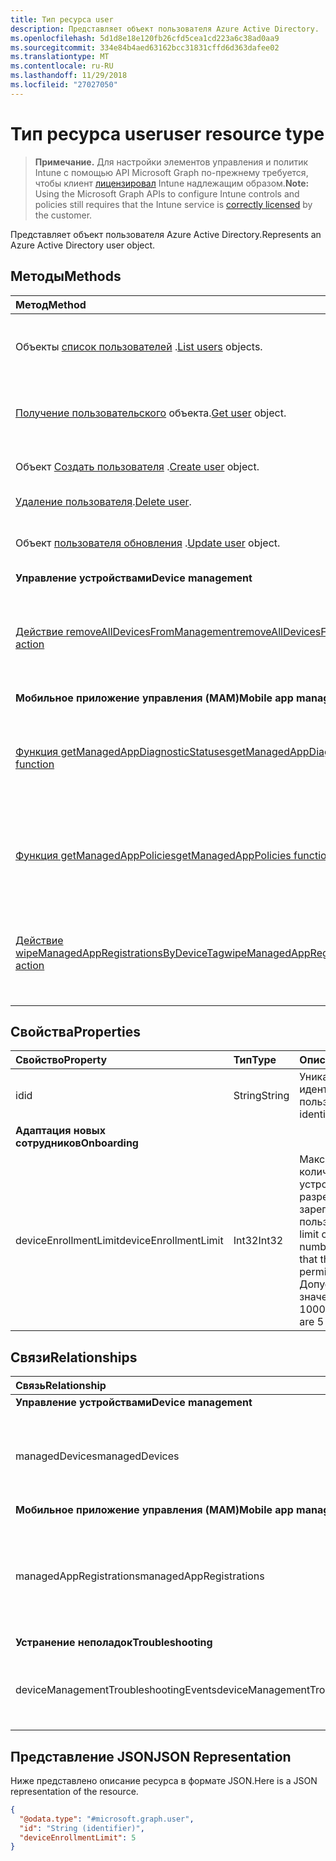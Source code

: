 ```yaml
---
title: Тип ресурса user
description: Представляет объект пользователя Azure Active Directory.
ms.openlocfilehash: 5d1d8e18e120fb26cfd5cea1cd223a6c38ad0aa9
ms.sourcegitcommit: 334e84b4aed63162bcc31831cffd6d363dafee02
ms.translationtype: MT
ms.contentlocale: ru-RU
ms.lasthandoff: 11/29/2018
ms.locfileid: "27027050"
---
```

# <a name="user-resource-type"></a><span data-ttu-id="5f64d-103">Тип ресурса user</span><span class="sxs-lookup"><span data-stu-id="5f64d-103">user resource type</span></span>

> <span data-ttu-id="5f64d-104">**Примечание.** Для настройки элементов управления и политик Intune с помощью API Microsoft Graph по-прежнему требуется, чтобы клиент [лицензировал](https://go.microsoft.com/fwlink/?linkid=839381) Intune надлежащим образом.</span><span class="sxs-lookup"><span data-stu-id="5f64d-104">**Note:** Using the Microsoft Graph APIs to configure Intune controls and policies still requires that the Intune service is [correctly licensed](https://go.microsoft.com/fwlink/?linkid=839381) by the customer.</span></span>

<span data-ttu-id="5f64d-105">Представляет объект пользователя Azure Active Directory.</span><span class="sxs-lookup"><span data-stu-id="5f64d-105">Represents an Azure Active Directory user object.</span></span>

## <a name="methods"></a><span data-ttu-id="5f64d-106">Методы</span><span class="sxs-lookup"><span data-stu-id="5f64d-106">Methods</span></span>
|<span data-ttu-id="5f64d-107">Метод</span><span class="sxs-lookup"><span data-stu-id="5f64d-107">Method</span></span>|<span data-ttu-id="5f64d-108">Возвращаемый тип</span><span class="sxs-lookup"><span data-stu-id="5f64d-108">Return Type</span></span>|<span data-ttu-id="5f64d-109">Описание</span><span class="sxs-lookup"><span data-stu-id="5f64d-109">Description</span></span>|
|:---|:---|:---|
|<span data-ttu-id="5f64d-110">Объекты [список пользователей](../api/intune-shared-user-list.md) .</span><span class="sxs-lookup"><span data-stu-id="5f64d-110">[List users](../api/intune-shared-user-list.md) objects.</span></span>|<span data-ttu-id="5f64d-111">Коллекция объектов [user](../resources/intune-shared-user.md)</span><span class="sxs-lookup"><span data-stu-id="5f64d-111">[user](../resources/intune-shared-user.md) collection</span></span>|<span data-ttu-id="5f64d-112">Список свойств и связей объектов [user](../resources/intune-shared-user.md).</span><span class="sxs-lookup"><span data-stu-id="5f64d-112">List properties and relationships of the [user](../resources/intune-shared-user.md) objects.</span></span>|
|<span data-ttu-id="5f64d-113">[Получение пользовательского](../api/intune-shared-user-get.md) объекта.</span><span class="sxs-lookup"><span data-stu-id="5f64d-113">[Get user](../api/intune-shared-user-get.md) object.</span></span>|<span data-ttu-id="5f64d-114">Коллекция объектов [user](../resources/intune-shared-user.md)</span><span class="sxs-lookup"><span data-stu-id="5f64d-114">[user](../resources/intune-shared-user.md) collection</span></span>|<span data-ttu-id="5f64d-115">Чтение свойств и связей объекта [user](../resources/intune-shared-user.md).</span><span class="sxs-lookup"><span data-stu-id="5f64d-115">Read properties and relationships of the [user](../resources/intune-shared-user.md) object.</span></span>|
|<span data-ttu-id="5f64d-116">Объект [Создать пользователя](../api/intune-shared-user-create.md) .</span><span class="sxs-lookup"><span data-stu-id="5f64d-116">[Create user](../api/intune-shared-user-create.md) object.</span></span>|<span data-ttu-id="5f64d-117">Коллекция объектов [user](../resources/intune-shared-user.md)</span><span class="sxs-lookup"><span data-stu-id="5f64d-117">[user](../resources/intune-shared-user.md) collection</span></span>|<span data-ttu-id="5f64d-118">Создание объекта [user](../resources/intune-shared-user.md).</span><span class="sxs-lookup"><span data-stu-id="5f64d-118">Create a new [user](../resources/intune-shared-user.md) object.</span></span>|
|<span data-ttu-id="5f64d-119">[Удаление пользователя](../api/intune-shared-user-delete.md).</span><span class="sxs-lookup"><span data-stu-id="5f64d-119">[Delete user](../api/intune-shared-user-delete.md).</span></span>|<span data-ttu-id="5f64d-120">Нет</span><span class="sxs-lookup"><span data-stu-id="5f64d-120">None</span></span>|<span data-ttu-id="5f64d-121">Удаляет объект [user](../resources/intune-shared-user.md).</span><span class="sxs-lookup"><span data-stu-id="5f64d-121">Deletes a [user](../resources/intune-shared-user.md).</span></span>|
|<span data-ttu-id="5f64d-122">Объект [пользователя обновления](../api/intune-shared-user-update.md) .</span><span class="sxs-lookup"><span data-stu-id="5f64d-122">[Update user](../api/intune-shared-user-update.md) object.</span></span>|[<span data-ttu-id="5f64d-123">user</span><span class="sxs-lookup"><span data-stu-id="5f64d-123">user</span></span>](../resources/intune-shared-user.md)|<span data-ttu-id="5f64d-124">Обновление свойств объекта [user](../resources/intune-shared-user.md).</span><span class="sxs-lookup"><span data-stu-id="5f64d-124">Update the properties of a [user](../resources/intune-shared-user.md) object.</span></span>|
|<span data-ttu-id="5f64d-125">**Управление устройствами**</span><span class="sxs-lookup"><span data-stu-id="5f64d-125">**Device management**</span></span>|
|[<span data-ttu-id="5f64d-126">Действие removeAllDevicesFromManagement</span><span class="sxs-lookup"><span data-stu-id="5f64d-126">removeAllDevicesFromManagement action</span></span>](../api/intune-shared-user-removealldevicesfrommanagement.md)|<span data-ttu-id="5f64d-127">Нет</span><span class="sxs-lookup"><span data-stu-id="5f64d-127">None</span></span>|<span data-ttu-id="5f64d-128">Прекращение управления всеми устройствами для этого пользователя</span><span class="sxs-lookup"><span data-stu-id="5f64d-128">Retire all devices from management for this user</span></span>|
|<span data-ttu-id="5f64d-129">**Мобильное приложение управления (MAM)**</span><span class="sxs-lookup"><span data-stu-id="5f64d-129">**Mobile app management (MAM)**</span></span>|
|[<span data-ttu-id="5f64d-130">Функция getManagedAppDiagnosticStatuses</span><span class="sxs-lookup"><span data-stu-id="5f64d-130">getManagedAppDiagnosticStatuses function</span></span>](../api/intune-shared-user-getmanagedappdiagnosticstatuses.md)|<span data-ttu-id="5f64d-131">Коллекция [managedAppDiagnosticStatus](../resources/intune-mam-managedappdiagnosticstatus.md)</span><span class="sxs-lookup"><span data-stu-id="5f64d-131">[managedAppDiagnosticStatus](../resources/intune-mam-managedappdiagnosticstatus.md) collection</span></span>|<span data-ttu-id="5f64d-132">Получает состояние диагностической проверки определенного пользователя.</span><span class="sxs-lookup"><span data-stu-id="5f64d-132">Gets diagnostics validation status for a given user.</span></span>|
|[<span data-ttu-id="5f64d-133">Функция getManagedAppPolicies</span><span class="sxs-lookup"><span data-stu-id="5f64d-133">getManagedAppPolicies function</span></span>](../api/intune-shared-user-getmanagedapppolicies.md)|<span data-ttu-id="5f64d-134">Коллекция [managedAppPolicy](../resources/intune-mam-managedapppolicy.md)</span><span class="sxs-lookup"><span data-stu-id="5f64d-134">[managedAppPolicy](../resources/intune-mam-managedapppolicy.md) collection</span></span>|<span data-ttu-id="5f64d-135">Получает ограничения приложений для определенного пользователя.</span><span class="sxs-lookup"><span data-stu-id="5f64d-135">Gets app restrictions for a given user.</span></span>|
|[<span data-ttu-id="5f64d-136">Действие wipeManagedAppRegistrationsByDeviceTag</span><span class="sxs-lookup"><span data-stu-id="5f64d-136">wipeManagedAppRegistrationsByDeviceTag action</span></span>](../api/intune-shared-user-wipemanagedappregistrationsbydevicetag.md)|<span data-ttu-id="5f64d-137">Нет</span><span class="sxs-lookup"><span data-stu-id="5f64d-137">None</span></span>|<span data-ttu-id="5f64d-138">Стирает данные о регистрации приложений с указанным тегом приложения.</span><span class="sxs-lookup"><span data-stu-id="5f64d-138">Issues a wipe operation on an app registration with specified device tag.</span></span>|

## <a name="properties"></a><span data-ttu-id="5f64d-139">Свойства</span><span class="sxs-lookup"><span data-stu-id="5f64d-139">Properties</span></span>
|<span data-ttu-id="5f64d-140">Свойство</span><span class="sxs-lookup"><span data-stu-id="5f64d-140">Property</span></span>|<span data-ttu-id="5f64d-141">Тип</span><span class="sxs-lookup"><span data-stu-id="5f64d-141">Type</span></span>|<span data-ttu-id="5f64d-142">Описание</span><span class="sxs-lookup"><span data-stu-id="5f64d-142">Description</span></span>|
|:---|:---|:---|
|<span data-ttu-id="5f64d-143">id</span><span class="sxs-lookup"><span data-stu-id="5f64d-143">id</span></span>|<span data-ttu-id="5f64d-144">String</span><span class="sxs-lookup"><span data-stu-id="5f64d-144">String</span></span>|<span data-ttu-id="5f64d-145">Уникальный идентификатор пользователя.</span><span class="sxs-lookup"><span data-stu-id="5f64d-145">Unique identifier of the user.</span></span>|
|<span data-ttu-id="5f64d-146">**Адаптация новых сотрудников**</span><span class="sxs-lookup"><span data-stu-id="5f64d-146">**Onboarding**</span></span>|
|<span data-ttu-id="5f64d-147">deviceEnrollmentLimit</span><span class="sxs-lookup"><span data-stu-id="5f64d-147">deviceEnrollmentLimit</span></span>|<span data-ttu-id="5f64d-148">Int32</span><span class="sxs-lookup"><span data-stu-id="5f64d-148">Int32</span></span>|<span data-ttu-id="5f64d-149">Максимальное количество устройств, которые разрешено зарегистрировать пользователю.</span><span class="sxs-lookup"><span data-stu-id="5f64d-149">The limit on the maximum number of devices that the user is permitted to enroll.</span></span> <span data-ttu-id="5f64d-150">Допустимые значения: 5 или 1000.</span><span class="sxs-lookup"><span data-stu-id="5f64d-150">Allowed values are 5 or 1000.</span></span>|


## <a name="relationships"></a><span data-ttu-id="5f64d-151">Связи</span><span class="sxs-lookup"><span data-stu-id="5f64d-151">Relationships</span></span>
|<span data-ttu-id="5f64d-152">Связь</span><span class="sxs-lookup"><span data-stu-id="5f64d-152">Relationship</span></span>|<span data-ttu-id="5f64d-153">Тип</span><span class="sxs-lookup"><span data-stu-id="5f64d-153">Type</span></span>|<span data-ttu-id="5f64d-154">Description</span><span class="sxs-lookup"><span data-stu-id="5f64d-154">Description</span></span>|
|:---|:---|:---|
|<span data-ttu-id="5f64d-155">**Управление устройствами**</span><span class="sxs-lookup"><span data-stu-id="5f64d-155">**Device management**</span></span>|
|<span data-ttu-id="5f64d-156">managedDevices</span><span class="sxs-lookup"><span data-stu-id="5f64d-156">managedDevices</span></span>|<span data-ttu-id="5f64d-157">Коллекция [managedDevice](../resources/intune-devices-manageddevice.md)</span><span class="sxs-lookup"><span data-stu-id="5f64d-157">[managedDevice](../resources/intune-devices-manageddevice.md) collection</span></span>|<span data-ttu-id="5f64d-158">Управляемые устройства, связанные с пользователем.</span><span class="sxs-lookup"><span data-stu-id="5f64d-158">The managed devices associated with the user.</span></span>|
|<span data-ttu-id="5f64d-159">**Мобильное приложение управления (MAM)**</span><span class="sxs-lookup"><span data-stu-id="5f64d-159">**Mobile app management (MAM)**</span></span>|
|<span data-ttu-id="5f64d-160">managedAppRegistrations</span><span class="sxs-lookup"><span data-stu-id="5f64d-160">managedAppRegistrations</span></span>|<span data-ttu-id="5f64d-161">Коллекция [managedAppRegistration](../resources/intune-mam-managedappregistration.md)</span><span class="sxs-lookup"><span data-stu-id="5f64d-161">[managedAppRegistration](../resources/intune-mam-managedappregistration.md) collection</span></span>|<span data-ttu-id="5f64d-162">Любое количество объектов регистрации управляемых приложений, принадлежащих пользователю.</span><span class="sxs-lookup"><span data-stu-id="5f64d-162">Zero or more managed app registrations that belong to the user.</span></span>|
|<span data-ttu-id="5f64d-163">**Устранение неполадок**</span><span class="sxs-lookup"><span data-stu-id="5f64d-163">**Troubleshooting**</span></span>|
|<span data-ttu-id="5f64d-164">deviceManagementTroubleshootingEvents</span><span class="sxs-lookup"><span data-stu-id="5f64d-164">deviceManagementTroubleshootingEvents</span></span>|<span data-ttu-id="5f64d-165">Коллекция [deviceManagementTroubleshootingEvent](../resources/intune-troubleshooting-devicemanagementtroubleshootingevent.md)</span><span class="sxs-lookup"><span data-stu-id="5f64d-165">[deviceManagementTroubleshootingEvent](../resources/intune-troubleshooting-devicemanagementtroubleshootingevent.md) collection</span></span>|<span data-ttu-id="5f64d-166">Список событий устранения неполадок для этого пользователя.</span><span class="sxs-lookup"><span data-stu-id="5f64d-166">The list of troubleshooting events for this user.</span></span>|

## <a name="json-representation"></a><span data-ttu-id="5f64d-167">Представление JSON</span><span class="sxs-lookup"><span data-stu-id="5f64d-167">JSON Representation</span></span>
<span data-ttu-id="5f64d-168">Ниже представлено описание ресурса в формате JSON.</span><span class="sxs-lookup"><span data-stu-id="5f64d-168">Here is a JSON representation of the resource.</span></span>
<!-- {
  "blockType": "resource",
  "baseType": "microsoft.graph.directoryObject",
  "openType": true,
  "@odata.type": "microsoft.graph.user"
}
--> 
``` json
{
  "@odata.type": "#microsoft.graph.user",
  "id": "String (identifier)",
  "deviceEnrollmentLimit": 5
}
```

<!-- {
  "type": "#page.annotation",
  "suppressions": [
    "Warning: Resource microsoft.graph.user is defined in multiple files: /api-reference/v1.0/resources/intune_shared_user.md, /api-reference/v1.0/resources/user.md",
  ]
}-->
